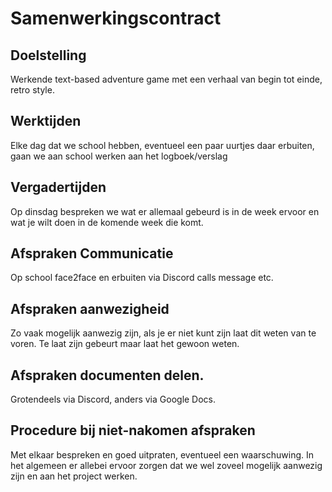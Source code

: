 # Samenwerkingscontract

## Doelstelling

Werkende text-based adventure game met een verhaal van begin tot einde, retro style.

## Werktijden

Elke dag dat we school hebben, eventueel een paar uurtjes daar erbuiten, gaan we aan school werken aan het logboek/verslag

## Vergadertijden

Op dinsdag bespreken we wat er allemaal gebeurd is in de week ervoor en wat je wilt doen in de komende week die komt.

## Afspraken Communicatie

Op school face2face en erbuiten via Discord calls message etc.

## Afspraken aanwezigheid

Zo vaak mogelijk aanwezig zijn, als je er niet kunt zijn laat dit weten van te voren. Te laat zijn gebeurt maar laat het gewoon weten.

## Afspraken documenten delen.

Grotendeels via Discord, anders via Google Docs.

## Procedure bij niet-nakomen afspraken

Met elkaar bespreken en goed uitpraten, eventueel een waarschuwing. In het algemeen er allebei ervoor zorgen dat we wel zoveel mogelijk aanwezig zijn en aan het project werken.
